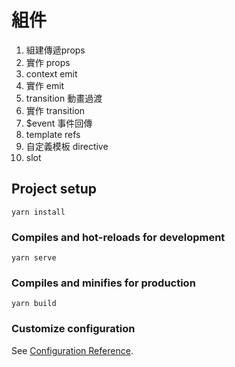 # 組件

1. 組建傳遞props
2. 實作 props
3. context emit
4. 實作 emit
5. transition 動畫過渡
6. 實作 transition
7. $event 事件回傳
8. template refs
9. 自定義模板 directive
10. slot

## Project setup
```
yarn install
```

### Compiles and hot-reloads for development
```
yarn serve
```

### Compiles and minifies for production
```
yarn build
```

### Customize configuration
See [Configuration Reference](https://cli.vuejs.org/config/).
